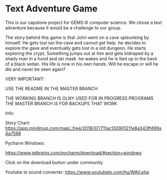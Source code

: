 # Text Adventure Game

This is our capstone project for GEMS III computer science.
We chose a text adventure because it would be a challenge to our group.

The story behind this game is that John went on a cave spleunking by himself.
He gets lost iun the cave and cannot get help. he decides to explore the gave and eventually gets lost in a old dungeon. 
He starts exploring the crypt, Something jumps out at him and gets kidnaped by a shady man in a hood and ski mask. he wakes and he is tied up in the back of a black sedan. His life is now in his own hands. Will he escape or will he die and naver be seen again?

VERY IMPORTANT:

USE THE README IN THE MASTER BRANCH

THE WORKING BRANCH IS OLNY USED FOR IN PROGRESS PROGRAMS
THE MASTER BRANCH IS FOR BACKUPS THAT WORK

Info:

Story Chart: 
https://app.mindmup.com/map/_free/2018/07/711ac130901211e8a343ff499a4a7598

Pycharm Windows:

https://www.jetbrains.com/pycharm/download/#section=windows

Click on the download button under community

Youtube to sound converter:
https://www.youtubeto.com/hu/WAV.php
